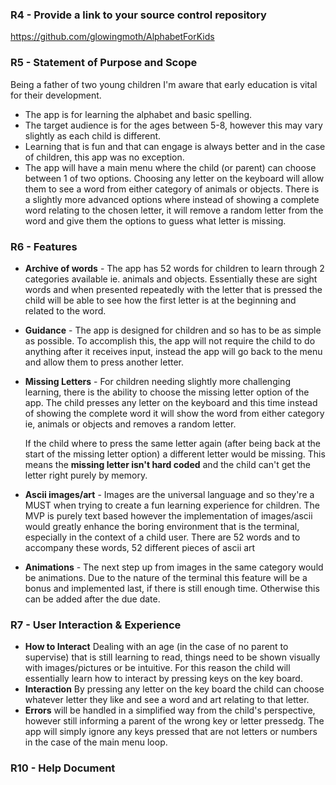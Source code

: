 
### R4 - **Provide a link to your source control repository**
https://github.com/glowingmoth/AlphabetForKids

### R5 - **Statement of Purpose and Scope**
Being a father of two young children  I'm aware that early education is vital for their development.
- The app is for learning the alphabet and basic spelling.
- The target audience is for the ages between 5-8, however this may vary slightly as each child is different.
- Learning that is fun and that can engage is always better and in the case of children, this app was no exception.
- The app will have a main menu where the child (or parent) can choose between 1 of two options. Choosing any letter on the keyboard will allow them to see a word from either category of animals or objects. There is a slightly more advanced options where instead of showing a complete word relating to the chosen letter, it will remove a random letter from the word and give them the options to guess what letter is missing.

### R6 - **Features**
- **Archive of words** - The app has 52 words for children to learn through 2 categories available ie. animals and objects. Essentially these are sight words and when presented repeatedly with the letter that is pressed the child will be able to see how the first letter is at the beginning and related to the word.
- **Guidance** - The app is designed for children and so has to be as simple as possible. To accomplish this, the app will not require the child to do anything after it receives input, instead the app will go back to the  menu and allow them to press another letter.  
- **Missing Letters** - For children needing slightly more challenging learning, there is the ability to choose the missing letter option of the app. The child presses any letter on the keyboard and this time instead of showing the complete word it will show the word from either category ie, animals or objects and removes a random letter. 

    If the child where to press the same letter again (after being back at the start of the missing letter option) a different letter would be missing. This means the **missing letter isn't hard coded** and the child can't get the letter right purely by memory. 
- **Ascii images/art** - Images are the universal language and so they're a MUST when trying to create a fun learning experience for children. The MVP is purely text based however the implementation of images/ascii would greatly enhance the boring environment that is the terminal, especially in the context of a child user. There are 52 words and to accompany these words, 52 different pieces of ascii art
- **Animations** - The next step up from images in the same category would be animations. Due to the nature of the terminal this feature will be a bonus and implemented last, if there is still enough time. Otherwise this can be added after the due date.

### R7 - **User Interaction & Experience**
- **How to Interact** Dealing with an age (in the case of no parent to supervise) that is still learning to read, things need to be shown visually with images/pictures or be intuitive. For this reason the child will essentially learn how to interact by pressing keys on the key board.
- **Interaction** By pressing any letter on the key board the child can choose whatever letter they like and see a word and art relating to that letter.
- **Errors** will be handled in a simplified way from the child's perspective, however still informing a parent of the wrong key or letter pressedg. The app will simply ignore any keys pressed that are not letters or numbers in the case of the main menu loop.

### R10 - **Help Document**

